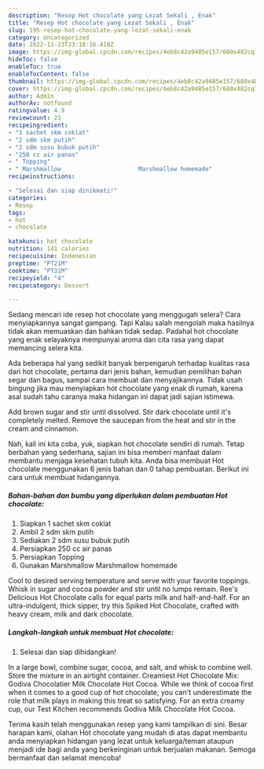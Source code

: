 ```yaml
---
description: "Resep Hot chocolate yang Lezat Sekali , Enak"
title: "Resep Hot chocolate yang Lezat Sekali , Enak"
slug: 195-resep-hot-chocolate-yang-lezat-sekali-enak
category: Uncategorized
date: 2022-11-23T23:10:16.418Z
image: https://img-global.cpcdn.com/recipes/4eb8c42a9485e157/680x482cq70/hot-chocolate-foto-resep-utama.jpg
hideToc: false
enableToc: true
enableTocContent: false
thumbnail: https://img-global.cpcdn.com/recipes/4eb8c42a9485e157/680x482cq70/hot-chocolate-foto-resep-utama.jpg
cover: https://img-global.cpcdn.com/recipes/4eb8c42a9485e157/680x482cq70/hot-chocolate-foto-resep-utama.jpg
author: Admin
authorAv: notfound
ratingvalue: 4.9
reviewcount: 23
recipeingredient:
- "1 sachet skm coklat"
- "2 sdm skm putih"
- "2 sdm susu bubuk putih"
- "250 cc air panas"
- " Topping"
- " Marshmallow                      Marshmallow homemade"
recipeinstructions:

- "Selesai dan siap dinikmati!"
categories:
- Resep
tags:
- hot
- chocolate

katakunci: hot chocolate 
nutrition: 141 calories
recipecuisine: Indonesian
preptime: "PT21M"
cooktime: "PT31M"
recipeyield: "4"
recipecategory: Dessert

---
```



Sedang mencari ide resep hot chocolate yang menggugah selera? Cara menyiapkannya sangat gampang. Tapi Kalau salah mengolah maka hasilnya tidak akan memuaskan dan bahkan tidak sedap. Padahal hot chocolate yang enak selayaknya mempunyai aroma dan cita rasa yang dapat memancing selera kita.


Ada beberapa hal yang sedikit banyak berpengaruh terhadap kualitas rasa dari hot chocolate, pertama dari jenis bahan, kemudian pemilihan bahan segar dan bagus, sampai cara membuat dan menyajikannya. Tidak usah bingung jika mau menyiapkan hot chocolate yang enak di rumah, karena asal sudah tahu caranya maka hidangan ini dapat jadi sajian istimewa.

Add brown sugar and stir until dissolved. Stir dark chocolate until it&#39;s completely melted. Remove the saucepan from the heat and stir in the cream and cinnamon.


Nah, kali ini kita coba, yuk, siapkan hot chocolate sendiri di rumah. Tetap berbahan yang sederhana, sajian ini bisa memberi manfaat dalam membantu menjaga kesehatan tubuh kita. Anda bisa membuat Hot chocolate menggunakan 6 jenis bahan dan 0 tahap pembuatan. Berikut ini cara untuk membuat hidangannya.

<!--inarticleads1-->

##### Bahan-bahan dan bumbu yang diperlukan dalam pembuatan Hot chocolate:

1. Siapkan 1 sachet skm coklat
1. Ambil 2 sdm skm putih
1. Sediakan 2 sdm susu bubuk putih
1. Persiapkan 250 cc air panas
1. Persiapkan  Topping
1. Gunakan  Marshmallow                      Marshmallow homemade


Cool to desired serving temperature and serve with your favorite toppings. Whisk in sugar and cocoa powder and stir until no lumps remain. Ree&#39;s Delicious Hot Chocolate calls for equal parts milk and half-and-half. For an ultra-indulgent, thick sipper, try this Spiked Hot Chocolate, crafted with heavy cream, milk and dark chocolate. 

<!--inarticleads2-->

##### Langkah-langkah untuk membuat Hot chocolate:


1. Selesai dan siap dihidangkan!

In a large bowl, combine sugar, cocoa, and salt, and whisk to combine well. Store the mixture in an airtight container. Creamiest Hot Chocolate Mix: Godiva Chocolatier Milk Chocolate Hot Cocoa. While we think of cocoa first when it comes to a good cup of hot chocolate, you can&#39;t underestimate the role that milk plays in making this treat so satisfying. For an extra creamy cup, our Test Kitchen recommends Godiva Milk Chocolate Hot Cocoa. 

Terima kasih telah menggunakan resep yang kami tampilkan di sini. Besar harapan kami, olahan Hot chocolate yang mudah di atas dapat membantu anda menyiapkan hidangan yang lezat untuk keluarga/teman ataupun menjadi ide bagi anda yang berkeinginan untuk berjualan makanan. Semoga bermanfaat dan selamat mencoba!
